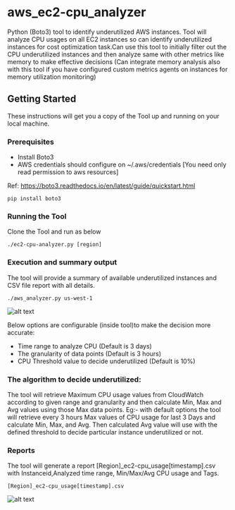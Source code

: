 # aws_ec2-cpu_analyzer
Python (Boto3) tool to identify underutilized AWS instances.
Tool will analyze CPU usages on all EC2 instances so can identify underutilized instances for cost optimization task.Can use this tool to initially filter out the CPU underutilized instances and then analyze same with other metrics like memory to make effective decisions (Can integrate memory analysis also with this tool if you have configured custom metrics agents on instances for memory utilization monitoring)

## Getting Started

These instructions will get you a copy of the Tool up and running on your local machine.

### Prerequisites

* Install Boto3
* AWS credentials should configure on  ~/.aws/credentials [You need only read permission to aws resources]

Ref: https://boto3.readthedocs.io/en/latest/guide/quickstart.html

```
pip install boto3
```

### Running the Tool

Clone the Tool and run as below

```
./ec2-cpu-analyzer.py [region]
```

### Execution and summary output

The tool will provide a summary of available underutilized instances and CSV file report with all details.
```
./aws_analyzer.py us-west-1
```
![alt text](https://github.com/charithd/aws_ec2-cpu_analyzer/blob/master/sum.png)

Below options are configurable (inside tool)to make the decision more accurate:
* Time range to analyze CPU (Default is 3 days)
* The granularity of data points (Default is 3 hours)
* CPU Threshold value to decide underutilized (Default is 10%)

### The algorithm to decide underutilized:

The tool will retrieve Maximum CPU usage values from CloudWatch according to given range and granularity and then calculate Min, Max and Avg values using those Max data points. 
Eg:- with default options the tool will retrieve every 3 hours Max values of CPU usage for last 3 Days and calculate Min, Max, and Avg. Then calculated Avg value will use with the defined threshold to decide particular instance underutilized or not.


### Reports
The tool will generate a report [Region]_ec2-cpu_usage[timestamp].csv with Instanceid,Analyzed time range, Min/Max/Avg CPU usage and Tags.

```
[Region]_ec2-cpu_usage[timestamp].csv
```

![alt text](https://github.com/charithd/aws_ec2-cpu_analyzer/blob/master/cpu-rep.png)
